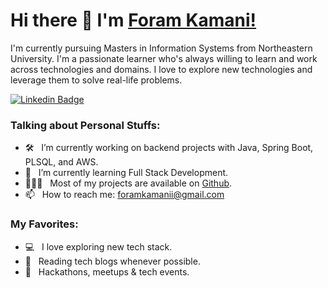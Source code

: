 # Hi there 👋 I'm [Foram Kamani!](https://github.com/foramkamani/)

<!--
**kamaniforam/kamaniforam** is a ✨ _special_ ✨ repository because its `README.md` (this file) appears on your GitHub profile.

Here are some ideas to get you started:

- 🔭 I’m currently working on ...
- 🌱 I’m currently learning ...
- 👯 I’m looking to collaborate on ...
- 🤔 I’m looking for help with ...
- 💬 Ask me about ...
- 📫 How to reach me: ...
- 😄 Pronouns: ...
- ⚡ Fun fact: ...
-->

I'm currently pursuing Masters in Information Systems from Northeastern University. I'm a passionate learner who's always willing to learn and work across technologies and domains. I love to explore new technologies and leverage them to solve real-life problems.

[![Linkedin Badge](https://img.shields.io/badge/-LinkedIn-0e76a8?style=flat-square&logo=Linkedin&logoColor=white)](https://www.linkedin.com/in/kamaniforam/)

### Talking about Personal Stuffs:

- 🛠 &nbsp; I’m currently working on backend projects with Java, Spring Boot, PLSQL, and AWS.
- 🚀 &nbsp; I’m currently learning Full Stack Development.
- 👨🏻‍💻 &nbsp; Most of my projects are available on [Github](https://github.com/foramkamani).
- 📫 &nbsp; How to reach me: foramkamanii@gmail.com
<!-- - 📝 &nbsp; Checkout my [Resume](https://github.com/deveshcode/deveshcode/blob/master/resume.pdf). -->

### My Favorites:

- 💻 &nbsp; I love exploring new tech stack.
- 📰 &nbsp; Reading tech blogs whenever possible.
- 🍕 &nbsp; Hackathons, meetups & tech events.
